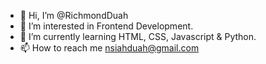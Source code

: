 - 👋 Hi, I’m @RichmondDuah
- 👀 I’m interested in Frontend Development.
- 🌱 I’m currently learning HTML, CSS, Javascript & Python.
- 📫 How to reach me nsiahduah@gmail.com

<!---
RichmondDuah/RichmondDuah is a ✨ special ✨ repository because its `README.md` (this file) appears on your GitHub profile.
You can click the Preview link to take a look at your changes.
--->

